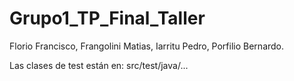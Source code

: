 # Grupo1_TP_Final_Taller
Florio Francisco, Frangolini Matias, Iarritu Pedro, Porfilio Bernardo.


Las clases de test están en: src/test/java/...
